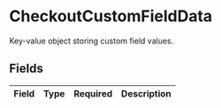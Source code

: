 # CheckoutCustomFieldData

Key-value object storing custom field values.


## Fields

| Field       | Type        | Required    | Description |
| ----------- | ----------- | ----------- | ----------- |